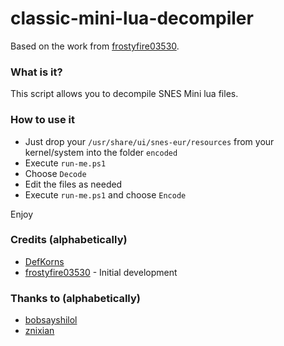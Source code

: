 # classic-mini-lua-decompiler

Based on the work from [frostyfire03530](https://github.com/frostyfire03530).

### **What is it?**
This script allows you to decompile SNES Mini lua files.

### **How to use it**
- Just drop your `/usr/share/ui/snes-eur/resources` from your kernel/system into the folder `encoded`
- Execute `run-me.ps1` 
- Choose `Decode`
- Edit the files as needed
- Execute `run-me.ps1` and choose `Encode` 

Enjoy

### Credits (alphabetically)
- [DefKorns](https://github.com/DefKorns)
- [frostyfire03530](https://github.com/frostyfire03530) - Initial development 

### Thanks to (alphabetically)
- [bobsayshilol](https://github.com/bobsayshilol/)
- [znixian](https://gitlab.com/znixian)


